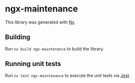 # ngx-maintenance

This library was generated with [Nx](https://nx.dev).

## Building

Run `nx build ngx-maintenance` to build the library.

## Running unit tests

Run `nx test ngx-maintenance` to execute the unit tests via [Jest](https://jestjs.io).
